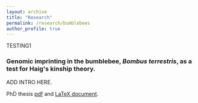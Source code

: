 ```yaml
---
layout: archive
title: "Research"
permalink: /research/bumblebees
author_profile: true
---
```

TESTING1

<h3>Genomic imprinting in the bumblebee, <i>Bombus terrestris</i>, as a test for Haig's kinship theory.</h3>

ADD INTRO HERE.

PhD thesis [pdf](https://www.dropbox.com/s/2xljle9lip12t4a/2019MARSHALLHJPhD.pdf?dl=0) and [LaTeX document](https://www.overleaf.com/read/mmkptttrjzpx).
